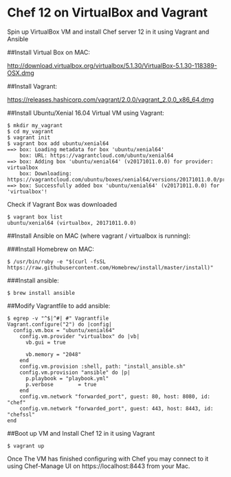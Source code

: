 Chef 12 on VirtualBox and Vagrant 
=================================
Spin up VirtualBox VM and install Chef server 12 in it using Vagrant and Ansible

##Install Virtual Box on MAC:

http://download.virtualbox.org/virtualbox/5.1.30/VirtualBox-5.1.30-118389-OSX.dmg

##Install Vagrant:

https://releases.hashicorp.com/vagrant/2.0.0/vagrant_2.0.0_x86_64.dmg


##Install Ubuntu/Xenial 16.04 Virtual VM using Vagrant:

```
$ mkdir my_vagrant
$ cd my_vagrant
$ vagrant init
$ vagrant box add ubuntu/xenial64
==> box: Loading metadata for box 'ubuntu/xenial64'
    box: URL: https://vagrantcloud.com/ubuntu/xenial64
==> box: Adding box 'ubuntu/xenial64' (v20171011.0.0) for provider: virtualbox
    box: Downloading: https://vagrantcloud.com/ubuntu/boxes/xenial64/versions/20171011.0.0/providers/virtualbox.box
==> box: Successfully added box 'ubuntu/xenial64' (v20171011.0.0) for 'virtualbox'!
```
Check if Vagrant Box was downloaded
```
$ vagrant box list
ubuntu/xenial64 (virtualbox, 20171011.0.0)
```

##Install Ansible on MAC (where vagrant / virtualbox is running):

###Install Homebrew on MAC:
```
$ /usr/bin/ruby -e "$(curl -fsSL https://raw.githubusercontent.com/Homebrew/install/master/install)"
```
###Install ansible:
```
$ brew install ansible
```
##Modify Vagrantfile to add ansible:

```
$ egrep -v "^$|^#| #" Vagrantfile 
Vagrant.configure("2") do |config|
  config.vm.box = "ubuntu/xenial64"
    config.vm.provider "virtualbox" do |vb|
      vb.gui = true
   
      vb.memory = "2048"
    end
    config.vm.provision :shell, path: "install_ansible.sh"
    config.vm.provision "ansible" do |p|
      p.playbook = "playbook.yml"
      p.verbose        = true
    end
    config.vm.network "forwarded_port", guest: 80, host: 8080, id: "chef"
    config.vm.network "forwarded_port", guest: 443, host: 8443, id: "chefssl"
end
```
##Boot up VM and Install Chef 12 in it using Vagrant

```
$ vagrant up
```

Once The VM has finished configuring with Chef you may connect to it using Chef-Manage UI on 
https://localhost:8443 from your Mac.

